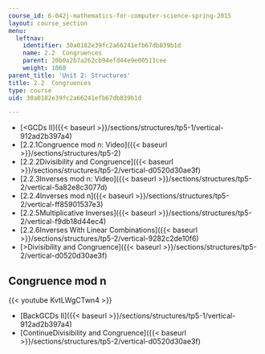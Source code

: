 ```yaml
---
course_id: 6-042j-mathematics-for-computer-science-spring-2015
layout: course_section
menu:
  leftnav:
    identifier: 30a0182e39fc2a66241efb67db839b1d
    name: 2.2  Congruences
    parent: 20b0a2b7a262cb94efd44e9e00511cee
    weight: 1060
parent_title: 'Unit 2: Structures'
title: 2.2  Congruences
type: course
uid: 30a0182e39fc2a66241efb67db839b1d

---
```


*   [<GCDs II]({{< baseurl >}}/sections/structures/tp5-1/vertical-912ad2b397a4)
*   [2.2.1Congruence mod n: Video]({{< baseurl >}}/sections/structures/tp5-2)
*   [2.2.2Divisibility and Congruence]({{< baseurl >}}/sections/structures/tp5-2/vertical-d0520d30ae3f)
*   [2.2.3Inverses mod n: Video]({{< baseurl >}}/sections/structures/tp5-2/vertical-5a82e8c3077d)
*   [2.2.4Inverses mod n]({{< baseurl >}}/sections/structures/tp5-2/vertical-ff85901537e3)
*   [2.2.5Multiplicative Inverses]({{< baseurl >}}/sections/structures/tp5-2/vertical-f9db18d44ec4)
*   [2.2.6Inverses With Linear Combinations]({{< baseurl >}}/sections/structures/tp5-2/vertical-9282c2de10f6)
*   [\>Divisibility and Congruence]({{< baseurl >}}/sections/structures/tp5-2/vertical-d0520d30ae3f)

Congruence mod n
----------------

{{< youtube KvtLWgCTwn4 >}}

*   [BackGCDs II]({{< baseurl >}}/sections/structures/tp5-1/vertical-912ad2b397a4)
*   [ContinueDivisibility and Congruence]({{< baseurl >}}/sections/structures/tp5-2/vertical-d0520d30ae3f)